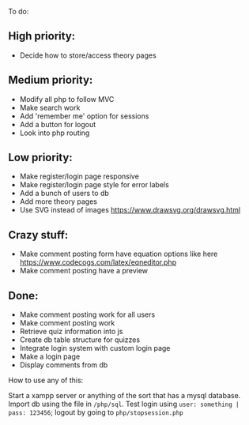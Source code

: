 To do: 
## High priority: 
* Decide how to store/access theory pages

## Medium priority:
* Modify all php to follow MVC
* Make search work
* Add 'remember me' option for sessions
* Add a button for logout
* Look into php routing

## Low priority:
* Make register/login page responsive
* Make register/login page style for error labels
* Add a bunch of users to db
* Add more theory pages
* Use SVG instead of images https://www.drawsvg.org/drawsvg.html

## Crazy stuff:
* Make comment posting form have equation options like here https://www.codecogs.com/latex/eqneditor.php
* Make comment posting have a preview

## Done:
* Make comment posting work for all users
* Make comment posting work
* Retrieve quiz information into js
* Create db table structure for quizzes
* Integrate login system with custom login page
* Make a login page
* Display comments from db

How to use any of this:

Start a xampp server or anything of the sort that has a mysql database. Import db using the file in `/php/sql`.
Test login using `user: something | pass: 123456`; logout by going to `php/stopsession.php`
